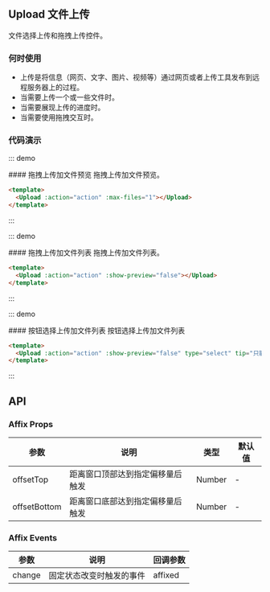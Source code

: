 <script>
    export default {
        data() {
            return {
                action:'http://localhost:8080/upload'
            }
        }
    }
</script>

## Upload 文件上传

文件选择上传和拖拽上传控件。

### 何时使用
- 上传是将信息（网页、文字、图片、视频等）通过网页或者上传工具发布到远程服务器上的过程。
- 当需要上传一个或一些文件时。
- 当需要展现上传的进度时。
- 当需要使用拖拽交互时。

### 代码演示

::: demo
<summary>
  #### 拖拽上传加文件预览
  拖拽上传加文件预览。
</summary>

```html
<template>
  <Upload :action="action" :max-files="1"></Upload>
</template>
```
:::

::: demo
<summary>
  #### 拖拽上传加文件列表
  拖拽上传加文件列表。
</summary>

```html
<template>
  <Upload :action="action" :show-preview="false"></Upload>
</template>
```
:::

::: demo
<summary>
  #### 按钮选择上传加文件列表
  按钮选择上传加文件列表
</summary>

```html
<template>
  <Upload :action="action" :show-preview="false" type="select" tip="只能上传jpg/png文件，且不超过500kb"></Upload>
</template>
```
:::

## API

### Affix Props
| 参数        | 说明           | 类型               | 默认值       |
|------------|----------------|-------------------|-------------|
| offsetTop    | 距离窗口顶部达到指定偏移量后触发 | Number | - |
| offsetBottom | 距离窗口底部达到指定偏移量后触发 | Number | - |

### Affix Events
| 参数        | 说明           | 回调参数               |
|------------|----------------|-------------------|
| change | 固定状态改变时触发的事件 | affixed |
